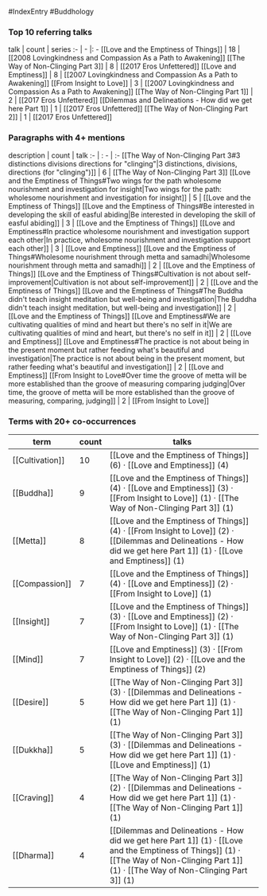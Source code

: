 #IndexEntry #Buddhology

### Top 10 referring talks
talk | count | series
:- | - |: -
[[Love and the Emptiness of Things]] | 18 | [[2008 Lovingkindness and Compassion As a Path to Awakening]]
[[The Way of Non-Clinging Part 3]] | 8 | [[2017 Eros Unfettered]]
[[Love and Emptiness]] | 8 | [[2007 Lovingkindness and Compassion As a Path to Awakening]]
[[From Insight to Love]] | 3 | [[2007 Lovingkindness and Compassion As a Path to Awakening]]
[[The Way of Non-Clinging Part 1]] | 2 | [[2017 Eros Unfettered]]
[[Dilemmas and Delineations - How did we get here Part 1]] | 1 | [[2017 Eros Unfettered]]
[[The Way of Non-Clinging Part 2]] | 1 | [[2017 Eros Unfettered]]

### Paragraphs with 4+ mentions
description | count | talk
:- | : - | :-
[[The Way of Non-Clinging Part 3#3 distinctions divisions directions for "clinging"\|3 distinctions, divisions, directions (for "clinging")]] | 6 | [[The Way of Non-Clinging Part 3]]
[[Love and the Emptiness of Things#Two wings for the path wholesome nourishment and investigation for insight\|Two wings for the path: wholesome nourishment and investigation for insight]] | 5 | [[Love and the Emptiness of Things]]
[[Love and the Emptiness of Things#Be interested in developing the skill of easful abiding\|Be interested in developing the skill of easful abiding]] | 3 | [[Love and the Emptiness of Things]]
[[Love and Emptiness#In practice wholesome nourishment and investigation support each other\|In practice, wholesome nourishment and investigation support each other]] | 3 | [[Love and Emptiness]]
[[Love and the Emptiness of Things#Wholesome nourishment through metta and samadhi\|Wholesome nourishment through metta and samadhi]] | 2 | [[Love and the Emptiness of Things]]
[[Love and the Emptiness of Things#Cultivation is not about self-improvement\|Cultivation is not about self-improvement]] | 2 | [[Love and the Emptiness of Things]]
[[Love and the Emptiness of Things#The Buddha didn't teach insight meditation but well-being and investigation\|The Buddha didn't teach insight meditation, but well-being and investigation]] | 2 | [[Love and the Emptiness of Things]]
[[Love and Emptiness#We are cultivating qualities of mind and heart but there's no self in it\|We are cultivating qualities of mind and heart, but there's no self in it]] | 2 | [[Love and Emptiness]]
[[Love and Emptiness#The practice is not about being in the present moment but rather feeding what's beautiful and investigation\|The practice is not about being in the present moment, but rather feeding what's beautiful and investigation]] | 2 | [[Love and Emptiness]]
[[From Insight to Love#Over time the groove of metta will be more established than the groove of measuring comparing judging\|Over time, the groove of metta will be more established than the groove of measuring, comparing, judging]] | 2 | [[From Insight to Love]]

### Terms with 20+ co-occurrences
term | count | talks
-|-|-
[[Cultivation]] | 10 | <span class="counts">[[Love and the Emptiness of Things]] (6) · [[Love and Emptiness]] (4)</span> 
[[Buddha]] | 9 | <span class="counts">[[Love and the Emptiness of Things]] (4) · [[Love and Emptiness]] (3) · [[From Insight to Love]] (1) · [[The Way of Non-Clinging Part 3]] (1)</span> 
[[Metta]] | 8 | <span class="counts">[[Love and the Emptiness of Things]] (4) · [[From Insight to Love]] (2) · [[Dilemmas and Delineations - How did we get here Part 1]] (1) · [[Love and Emptiness]] (1)</span> 
[[Compassion]] | 7 | <span class="counts">[[Love and the Emptiness of Things]] (4) · [[Love and Emptiness]] (2) · [[From Insight to Love]] (1)</span> 
[[Insight]] | 7 | <span class="counts">[[Love and the Emptiness of Things]] (3) · [[Love and Emptiness]] (2) · [[From Insight to Love]] (1) · [[The Way of Non-Clinging Part 3]] (1)</span> 
[[Mind]] | 7 | <span class="counts">[[Love and Emptiness]] (3) · [[From Insight to Love]] (2) · [[Love and the Emptiness of Things]] (2)</span> 
[[Desire]] | 5 | <span class="counts">[[The Way of Non-Clinging Part 3]] (3) · [[Dilemmas and Delineations - How did we get here Part 1]] (1) · [[The Way of Non-Clinging Part 1]] (1)</span> 
[[Dukkha]] | 5 | <span class="counts">[[The Way of Non-Clinging Part 3]] (3) · [[Dilemmas and Delineations - How did we get here Part 1]] (1) · [[Love and Emptiness]] (1)</span> 
[[Craving]] | 4 | <span class="counts">[[The Way of Non-Clinging Part 3]] (2) · [[Dilemmas and Delineations - How did we get here Part 1]] (1) · [[The Way of Non-Clinging Part 1]] (1)</span> 
[[Dharma]] | 4 | <span class="counts">[[Dilemmas and Delineations - How did we get here Part 1]] (1) · [[Love and the Emptiness of Things]] (1) · [[The Way of Non-Clinging Part 1]] (1) · [[The Way of Non-Clinging Part 3]] (1)</span> 

